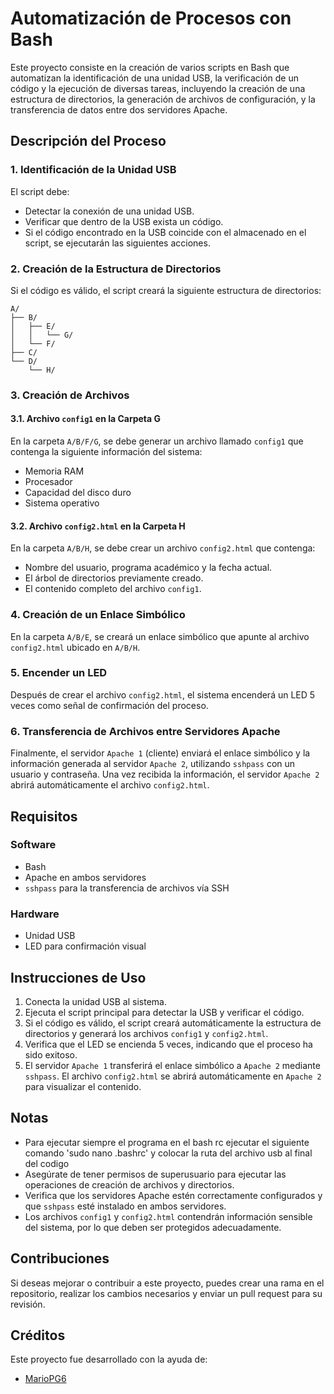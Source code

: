 # Automatización de Procesos con Bash

Este proyecto consiste en la creación de varios scripts en Bash que automatizan la identificación de una unidad USB, la verificación de un código y la ejecución de diversas tareas, 
incluyendo la creación de una estructura de directorios, la generación de archivos de configuración, y la transferencia de datos entre dos servidores Apache.

## Descripción del Proceso

### 1. Identificación de la Unidad USB
El script debe:
- Detectar la conexión de una unidad USB.
- Verificar que dentro de la USB exista un código.
- Si el código encontrado en la USB coincide con el almacenado en el script, se ejecutarán las siguientes acciones.

### 2. Creación de la Estructura de Directorios
Si el código es válido, el script creará la siguiente estructura de directorios:

```plaintext
A/
├── B/
│   ├── E/
│   │   └── G/
│   └── F/
├── C/
└── D/
    └── H/

```

### 3. Creación de Archivos

#### 3.1. Archivo `config1` en la Carpeta G
En la carpeta `A/B/F/G`, se debe generar un archivo llamado `config1` que contenga la siguiente información del sistema:
- Memoria RAM
- Procesador
- Capacidad del disco duro
- Sistema operativo

#### 3.2. Archivo `config2.html` en la Carpeta H
En la carpeta `A/B/H`, se debe crear un archivo `config2.html` que contenga:
- Nombre del usuario, programa académico y la fecha actual.
- El árbol de directorios previamente creado.
- El contenido completo del archivo `config1`.

### 4. Creación de un Enlace Simbólico
En la carpeta `A/B/E`, se creará un enlace simbólico que apunte al archivo `config2.html` ubicado en `A/B/H`.

### 5. Encender un LED
Después de crear el archivo `config2.html`, el sistema encenderá un LED 5 veces como señal de confirmación del proceso.

### 6. Transferencia de Archivos entre Servidores Apache
Finalmente, el servidor `Apache 1` (cliente) enviará el enlace simbólico y la información generada al servidor `Apache 2`, utilizando `sshpass` con un usuario y contraseña. Una vez recibida la información, el servidor `Apache 2` abrirá automáticamente el archivo `config2.html`.

## Requisitos

### Software
- Bash
- Apache en ambos servidores
- `sshpass` para la transferencia de archivos vía SSH

### Hardware
- Unidad USB
- LED para confirmación visual

## Instrucciones de Uso

1. Conecta la unidad USB al sistema.
2. Ejecuta el script principal para detectar la USB y verificar el código.
3. Si el código es válido, el script creará automáticamente la estructura de directorios y generará los archivos `config1` y `config2.html`.
4. Verifica que el LED se encienda 5 veces, indicando que el proceso ha sido exitoso.
5. El servidor `Apache 1` transferirá el enlace simbólico a `Apache 2` mediante `sshpass`. El archivo `config2.html` se abrirá automáticamente en `Apache 2` para visualizar el contenido.

## Notas

- Para ejecutar siempre el programa en el bash rc ejecutar el siguiente comando 'sudo nano .bashrc' y colocar la ruta del archivo usb al final del codigo
- Asegúrate de tener permisos de superusuario para ejecutar las operaciones de creación de archivos y directorios.
- Verifica que los servidores Apache estén correctamente configurados y que `sshpass` esté instalado en ambos servidores.
- Los archivos `config1` y `config2.html` contendrán información sensible del sistema, por lo que deben ser protegidos adecuadamente.

## Contribuciones

Si deseas mejorar o contribuir a este proyecto, puedes crear una rama en el repositorio, realizar los cambios necesarios y enviar un pull request para su revisión.

## Créditos

Este proyecto fue desarrollado con la ayuda de:

- [MarioPG6](https://github.com/MarioPG6)




